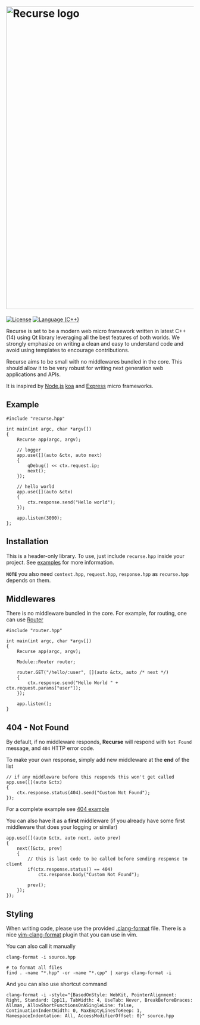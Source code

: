 # [<img title="Recurse" src="http://i.imgur.com/HJ1oUqY.png" width="810px" alt="Recurse logo"/>](https://github.com/qaap/recurse.git)

[![License](http://img.shields.io/:license-mit-blue.svg)](https://github.com/qaap/recurse/blob/master/LICENSE)
[![Language (C++)](https://img.shields.io/badge/powered_by-C++-green.svg?style=flat-square)](https://img.shields.io/badge/powered_by-C++-green.svg?style=flat-square)


Recurse is set to be a modern web micro framework written in latest C++ (14) using
Qt library leveraging all the best features of both worlds.  We strongly
emphasize on writing a clean and easy to understand code and avoid using
templates to encourage contributions.

Recurse aims to be small with no middlewares bundled in the core. This should
allow it to be very robust for writing next generation web applications and
APIs.

It is inspired by [Node.js](https://nodejs.org/en) [koa](http://koajs.com) and [Express](http://expressjs.com) micro frameworks.

## Example


```
#include "recurse.hpp"

int main(int argc, char *argv[])
{
    Recurse app(argc, argv);

    // logger
    app.use([](auto &ctx, auto next)
    {
        qDebug() << ctx.request.ip;
        next();
    });

    // hello world
    app.use([](auto &ctx)
    {
        ctx.response.send("Hello world");
    });

    app.listen(3000);
};
```

## Installation

This is a header-only library. To use, just include `recurse.hpp` inside your project. See
[examples](examples) for more information.

**`NOTE`** you also need `context.hpp`, `request.hpp`, `response.hpp` as `recurse.hpp` depends on
them.

## Middlewares

There is no middleware bundled in the core.
For example, for routing, one can use [Router](https://github.com/qaap/recurse-router)

```
#include "router.hpp"

int main(int argc, char *argv[])
{
    Recurse app(argc, argv);

    Module::Router router;

    router.GET("/hello/:user", [](auto &ctx, auto /* next */)
    {
        ctx.response.send("Hello World " + ctx.request.params["user"]);
    });

    app.listen();
}
```

## 404 - Not Found

By default, if no middleware responds, **Recurse** will respond with `Not Found`
message, and `404` HTTP error code.

To make your own response, simply add new middleware at the **end** of the list
```
// if any middleware before this responds this won't get called
app.use([](auto &ctx)
{
    ctx.response.status(404).send("Custom Not Found");
});
```
For a complete example see [404 example](https://github.com/qaap/recurse/tree/master/examples/404)

You can also have it as a **first** middleware (if you already have some first
middleware that does your logging or similar)

```
app.use([](auto &ctx, auto next, auto prev)
{
    next([&ctx, prev]
    {
        // this is last code to be called before sending response to client
        if(ctx.response.status() == 404)
            ctx.response.body("Custom Not Found");

        prev();
    });
});
```

## Styling

When writing code, please use the provided [.clang-format](https://github.com/qaap/recurse/blob/master/.clang-format) file.
There is a nice [vim-clang-format](https://github.com/rhysd/vim-clang-format) plugin that you can use in vim.

You can also call it manually

```
clang-format -i source.hpp

# to format all files
find . -name "*.hpp" -or -name "*.cpp" | xargs clang-format -i

```

And you can also use shortcut command
```
clang-format -i -style="{BasedOnStyle: WebKit, PointerAlignment: Right, Standard: Cpp11, TabWidth: 4, UseTab: Never, BreakBeforeBraces: Allman, AllowShortFunctionsOnASingleLine: false, ContinuationIndentWidth: 0, MaxEmptyLinesToKeep: 1, NamespaceIndentation: All, AccessModifierOffset: 0}" source.hpp

```
